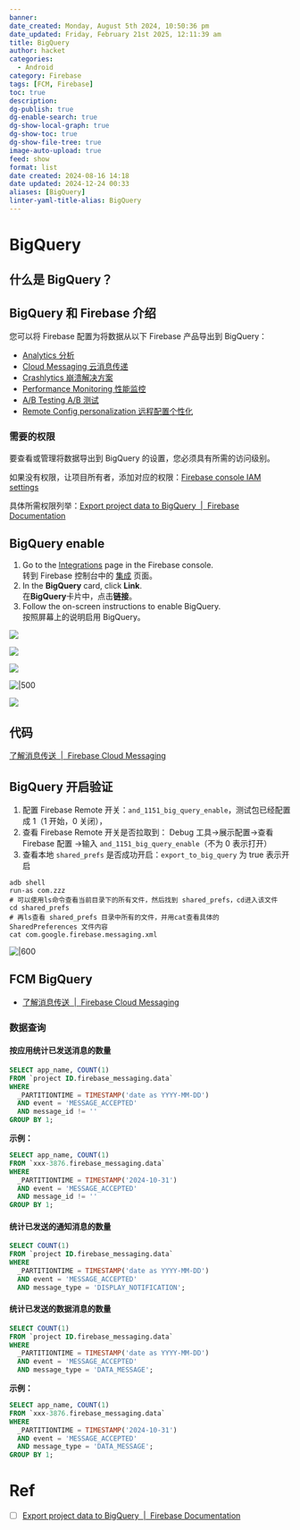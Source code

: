 ```yaml
---
banner: 
date_created: Monday, August 5th 2024, 10:50:36 pm
date_updated: Friday, February 21st 2025, 12:11:39 am
title: BigQuery
author: hacket
categories:
  - Android
category: Firebase
tags: [FCM, Firebase]
toc: true
description: 
dg-publish: true
dg-enable-search: true
dg-show-local-graph: true
dg-show-toc: true
dg-show-file-tree: true
image-auto-upload: true
feed: show
format: list
date created: 2024-08-16 14:18
date updated: 2024-12-24 00:33
aliases: [BigQuery]
linter-yaml-title-alias: BigQuery
---
```


# BigQuery

## 什么是 BigQuery？

## BigQuery 和 Firebase 介绍

您可以将 Firebase 配置为将数据从以下 Firebase 产品导出到 BigQuery：

- [Analytics 分析](https://firebase.google.com/docs/analytics#integrations_with_other_services)
- [Cloud Messaging 云消息传递](https://firebase.google.com/docs/cloud-messaging/understand-delivery#bigquery-data-export)
- [Crashlytics 崩溃解决方案](https://firebase.google.com/docs/crashlytics/bigquery-export)
- [Performance Monitoring 性能监控](https://firebase.google.com/docs/perf-mon/bigquery-export)
- [A/B Testing A/B 测试](https://firebase.google.com/docs/ab-testing/abtest-config#bigquery_data_export)
- [Remote Config personalization 远程配置个性化](https://firebase.google.com/docs/remote-config/personalization/bigquery)

### 需要的权限

要查看或管理将数据导出到 BigQuery 的设置，您必须具有所需的访问级别。

如果没有权限，让项目所有者，添加对应的权限：[Firebase console IAM settings](https://console.firebase.google.com/project/_/settings/iam?_gl=1*9arlo9*_ga*NzA5MzIzMjk0LjE2ODM4NTcwNjU.*_ga_CW55HF8NVT*MTcyMjY5OTc4NS4yMjEuMS4xNzIyNjk5OTEyLjYwLjAuMA..)

具体所需权限列举：[Export project data to BigQuery  |  Firebase Documentation](https://firebase.google.com/docs/projects/bigquery-export#permissions-and-roles)

## BigQuery enable

1. Go to the [Integrations](https://console.firebase.google.com/project/_/settings/integrations?_gl=1*5f6nio*_ga*NzA5MzIzMjk0LjE2ODM4NTcwNjU.*_ga_CW55HF8NVT*MTcyMjY5OTc4NS4yMjEuMS4xNzIyNzAwODQzLjYwLjAuMA..) page in the Firebase console.\
   转到 Firebase 控制台中的 [集成](https://console.firebase.google.com/project/_/settings/integrations) 页面。
2. In the **BigQuery** card, click **Link**.\
   在**BigQuery**卡片中，点击**链接**。
3. Follow the on-screen instructions to enable BigQuery.\
   按照屏幕上的说明启用 BigQuery。

![](https://raw.githubusercontent.com/hacket/ObsidianOSS/master/obsidian/20240804002838.png)

![](https://raw.githubusercontent.com/hacket/ObsidianOSS/master/obsidian/20240804003054.png)

![](https://raw.githubusercontent.com/hacket/ObsidianOSS/master/obsidian/20240804003120.png)

![|500](https://raw.githubusercontent.com/hacket/ObsidianOSS/master/obsidian/20240804003243.png)

![](https://raw.githubusercontent.com/hacket/ObsidianOSS/master/obsidian/20240804003354.png)

## 代码

[了解消息传送  |  Firebase Cloud Messaging](https://firebase.google.com/docs/cloud-messaging/understand-delivery?hl=zh-cn&platform=android#what-data-exported)

## BigQuery 开启验证

1. 配置 Firebase Remote 开关：`and_1151_big_query_enable`，测试包已经配置成 1（1 开始，0 关闭），
2. 查看 Firebase Remote 开关是否拉取到： Debug 工具→展示配置→查看 Firebase 配置 →输入 `and_1151_big_query_enable`（不为 0 表示打开）
3. 查看本地 `shared_prefs` 是否成功开启：`export_to_big_query` 为 true 表示开启

```shell
adb shell 
run-as com.zzz
# 可以使用ls命令查看当前目录下的所有文件，然后找到 shared_prefs，cd进入该文件
cd shared_prefs
# 再ls查看 shared_prefs 目录中所有的文件，并用cat查看具体的 SharedPreferences 文件内容
cat com.google.firebase.messaging.xml
```

![|600](https://raw.githubusercontent.com/hacket/ObsidianOSS/master/obsidian/20240816141238.png)

## FCM BigQuery

- [了解消息传送  |  Firebase Cloud Messaging](https://firebase.google.com/docs/cloud-messaging/understand-delivery?hl=zh-cn&platform=android#what-can-you-do-with-the-exported-data)

### 数据查询

#### 按应用统计已发送消息的数量

```sql
SELECT app_name, COUNT(1)
FROM `project ID.firebase_messaging.data`
WHERE
  _PARTITIONTIME = TIMESTAMP('date as YYYY-MM-DD')
  AND event = 'MESSAGE_ACCEPTED'
  AND message_id != ''
GROUP BY 1;
```

**示例：**

```sql
SELECT app_name, COUNT(1)
FROM `xxx-3876.firebase_messaging.data`
WHERE
  _PARTITIONTIME = TIMESTAMP('2024-10-31')
  AND event = 'MESSAGE_ACCEPTED'
  AND message_id != ''
GROUP BY 1;
```

#### 统计已发送的通知消息的数量

```sql
SELECT COUNT(1)
FROM `project ID.firebase_messaging.data`
WHERE
  _PARTITIONTIME = TIMESTAMP('date as YYYY-MM-DD')
  AND event = 'MESSAGE_ACCEPTED'
  AND message_type = 'DISPLAY_NOTIFICATION';
```

#### 统计已发送的数据消息的数量

```sql
SELECT COUNT(1)
FROM `project ID.firebase_messaging.data`
WHERE
  _PARTITIONTIME = TIMESTAMP('date as YYYY-MM-DD')
  AND event = 'MESSAGE_ACCEPTED'
  AND message_type = 'DATA_MESSAGE';
```

**示例：**

```sql
SELECT app_name, COUNT(1)
FROM `xxx-3876.firebase_messaging.data`
WHERE
  _PARTITIONTIME = TIMESTAMP('2024-10-31')
  AND event = 'MESSAGE_ACCEPTED'
  AND message_type = 'DATA_MESSAGE';
GROUP BY 1;
```

# Ref

- [ ] [Export project data to BigQuery  |  Firebase Documentation](https://firebase.google.com/docs/projects/bigquery-export)
